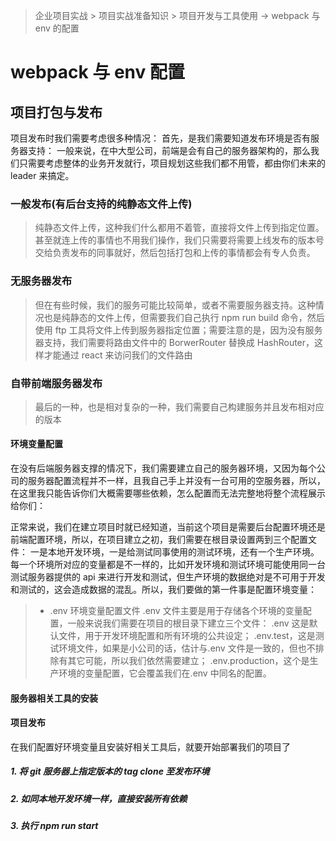 > 企业项目实战 > 项目实战准备知识 > 项目开发与工具使用 -> webpack 与 env 的配置

# webpack 与 env 配置

## 项目打包与发布

项目发布时我们需要考虑很多种情况：
首先，是我们需要知道发布环境是否有服务器支持：
一般来说，在中大型公司，前端是会有自己的服务器架构的，那么我们只需要考虑整体的业务开发就行，项目规划这些我们都不用管，都由你们未来的 leader 来搞定。

### 一般发布(有后台支持的纯静态文件上传)

> 纯静态文件上传，这种我们什么都用不着管，直接将文件上传到指定位置。甚至就连上传的事情也不用我们操作，我们只需要将需要上线发布的版本号交给负责发布的同事就好，然后包括打包和上传的事情都会有专人负责。

### 无服务器发布

> 但在有些时候，我们的服务可能比较简单，或者不需要服务器支持。这种情况也是纯静态的文件上传，但需要我们自己执行 npm run build 命令，然后使用 ftp 工具将文件上传到服务器指定位置；需要注意的是，因为没有服务器支持，我们需要将路由文件中的 BorwerRouter 替换成 HashRouter，这样才能通过 react 来访问我们的文件路由

### 自带前端服务器发布

> 最后的一种，也是相对复杂的一种，我们需要自己构建服务并且发布相对应的版本

#### 环境变量配置

在没有后端服务器支撑的情况下，我们需要建立自己的服务器环境，又因为每个公司的服务器配置流程并不一样，且我自己手上并没有一台可用的空服务器，所以，在这里我只能告诉你们大概需要哪些依赖，怎么配置而无法完整地将整个流程展示给你们：

正常来说，我们在建立项目时就已经知道，当前这个项目是需要后台配置环境还是前端配置环境，所以，在项目建立之初，我们需要在根目录设置两到三个配置文件：
一是本地开发环境，一是给测试同事使用的测试环境，还有一个生产环境。每一个环境所对应的变量都是不一样的，比如开发环境和测试环境可能使用同一台测试服务器提供的 api 来进行开发和测试，但生产环境的数据绝对是不可用于开发和测试的，这会造成数据的混乱。所以，我们要做的第一件事是配置环境变量：

> - .env 环境变量配置文件
>   .env 文件主要是用于存储各个环境的变量配置，一般来说我们需要在项目的根目录下建立三个文件：
>   .env 这是默认文件，用于开发环境配置和所有环境的公共设定；
>   .env.test，这是测试环境文件，如果是小公司的话，估计与.env 文件是一致的，但也不排除有其它可能，所以我们依然需要建立；
>   .env.production，这个是生产环境的变量配置，它会覆盖我们在.env 中同名的配置。

#### 服务器相关工具的安装

#### 项目发布

在我们配置好环境变量且安装好相关工具后，就要开始部署我们的项目了

##### 1. 将 git 服务器上指定版本的 tag clone 至发布环境

##### 2. 如同本地开发环境一样，直接安装所有依赖

##### 3. 执行 npm run start
